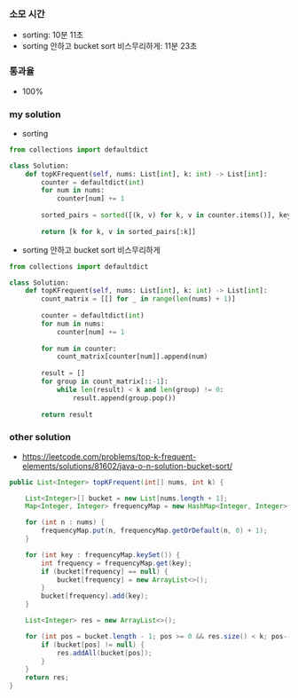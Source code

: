 ### 소모 시간
- sorting: 10분 11초
- sorting 안하고 bucket sort 비스무리하게: 11분 23초

### 통과율
- 100%

### my solution
- sorting
```python
from collections import defaultdict

class Solution:
    def topKFrequent(self, nums: List[int], k: int) -> List[int]:
        counter = defaultdict(int)
        for num in nums:
            counter[num] += 1
        
        sorted_pairs = sorted([(k, v) for k, v in counter.items()], key = lambda x: x[1], reverse=True)
        
        return [k for k, v in sorted_pairs[:k]]
```
- sorting 안하고 bucket sort 비스무리하게
```python
from collections import defaultdict

class Solution:
    def topKFrequent(self, nums: List[int], k: int) -> List[int]:
        count_matrix = [[] for _ in range(len(nums) + 1)]
        
        counter = defaultdict(int)
        for num in nums:
            counter[num] += 1
        
        for num in counter:
            count_matrix[counter[num]].append(num)
        
        result = []
        for group in count_matrix[::-1]:
            while len(result) < k and len(group) != 0:
                result.append(group.pop())
        
        return result
```

### other solution
- https://leetcode.com/problems/top-k-frequent-elements/solutions/81602/java-o-n-solution-bucket-sort/
```java
public List<Integer> topKFrequent(int[] nums, int k) {

	List<Integer>[] bucket = new List[nums.length + 1];
	Map<Integer, Integer> frequencyMap = new HashMap<Integer, Integer>();

	for (int n : nums) {
		frequencyMap.put(n, frequencyMap.getOrDefault(n, 0) + 1);
	}

	for (int key : frequencyMap.keySet()) {
		int frequency = frequencyMap.get(key);
		if (bucket[frequency] == null) {
			bucket[frequency] = new ArrayList<>();
		}
		bucket[frequency].add(key);
	}

	List<Integer> res = new ArrayList<>();

	for (int pos = bucket.length - 1; pos >= 0 && res.size() < k; pos--) {
		if (bucket[pos] != null) {
			res.addAll(bucket[pos]);
		}
	}
	return res;
}
```
